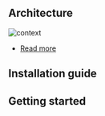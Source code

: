 ## Architecture
![context](files/context.png)
-  [Read more](https://github.com/klovercloud-ci-cd/architecture/blob/master/README.md)
## Installation guide
## Getting started
